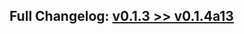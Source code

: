 ## Full Changelog: [v0.1.3 >> v0.1.4a13](https://github.com/SpikingNeurons/toolcraft/compare/v0.1.3...v0.1.4a13)
